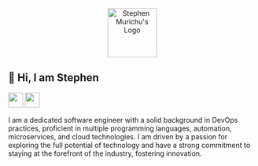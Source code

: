 <div align="center">
  <img src="https://res.cloudinary.com/murste/image/upload/v1698907632/stevolve_x8ioeu.png" alt="Stephen Murichu's Logo" width="100" />
</div>

<h2>👋 Hi, I am Stephen</h2>

[<img height="30" src="https://res.cloudinary.com/murste/image/upload/v1699437291/icons/linkedin_z7lavp.png">](https://www.linkedin.com/in/stephen-murichu-034990210/)
[<img height="30" src="https://res.cloudinary.com/murste/image/upload/v1699438733/icons/twitter_brw3ui.png">](https://twitter.com/Stephen_Murichu)

<p>
  I am a dedicated software engineer with a solid background in DevOps practices, proficient in multiple programming languages, automation, microservices, and cloud technologies. I am driven by a passion for exploring the full potential of technology and have a strong commitment to staying at the forefront of the industry, fostering innovation.
</p>
